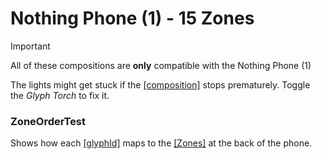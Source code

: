 # Nothing Phone (1) - 15 Zones
> [!IMPORTANT]
> All of these compositions are **only** compatible with the Nothing Phone (1)
>
> The lights might get stuck if the [\[composition\]](../../docs/1_Terminology.md#compositioncompositions) stops prematurely. Toggle the *Glyph Torch* to fix it.

### ZoneOrderTest
Shows how each [\[glyphId\]](../../../docs/1_Terminology.md#glyphid) maps to the [\[Zones\]](../../../docs/1_Terminology.md#zones) at the back of the phone.